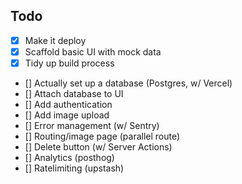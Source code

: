 ## Todo

- [x] Make it deploy
- [x] Scaffold basic UI with mock data
- [x] Tidy up build process
- [] Actually set up a database (Postgres, w/ Vercel)
- [] Attach database to UI 
- [] Add authentication
- [] Add image upload
- [] Error management (w/ Sentry)
- [] Routing/image page (parallel route)
- [] Delete button (w/ Server Actions)
- [] Analytics (posthog)
- [] Ratelimiting (upstash)
